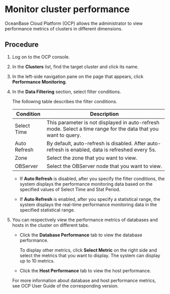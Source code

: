 # Monitor cluster performance

OceanBase Cloud Platform (OCP) allows the administrator to view performance metrics of clusters in different dimensions.

## Procedure

1. Log on to the OCP console.

2. In the **Clusters** list, find the target cluster and click its name.

3. In the left-side navigation pane on the page that appears, click **Performance Monitoring**.

4. In the **Data Filtering** section, select filter conditions.

   The following table describes the filter conditions.

   | **Condition** | **Description** |
   |----------------|--------------------------------------------------------------------------------------------------------------------------------------------------|
   | Select Time | This parameter is not displayed in auto-refresh mode.  Select a time range for the data that you want to query.  |
   | Auto Refresh | By default, auto-refresh is disabled. After auto-refresh is enabled, data is refreshed every 5s.  |
   | Zone | Select the zone that you want to view.  |
   | OBServer | Select the OBServer node that you want to view.  |

   <!-- ![Monitor cluster performance](https://obbusiness-private.oss-cn-shanghai.aliyuncs.com/doc/img/ocp/401/%E6%95%B0%E6%8D%AE%E5%BA%93%E6%80%A7%E8%83%BD1.png) -->

   * If **Auto Refresh** is disabled, after you specify the filter conditions, the system displays the performance monitoring data based on the specified values of Select Time and Stat Period.

   * If **Auto Refresh** is enabled, after you specify a statistical range, the system displays the real-time performance monitoring data in the specified statistical range.

5. You can respectively view the performance metrics of databases and hosts in the cluster on different tabs.

   * Click the **Database Performance** tab to view the database performance.

      To display other metrics, click **Select Metric** on the right side and select the metrics that you want to display. The system can display up to 10 metrics.

   * Click the **Host Performance** tab to view the host performance.

   For more information about database and host performance metrics, see OCP User Guide of the corresponding version.
